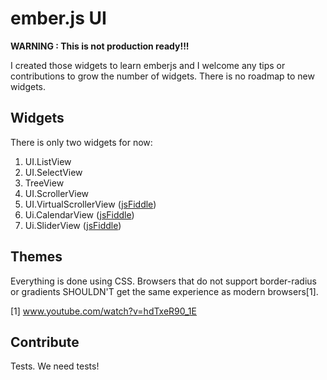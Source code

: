 # ember.js UI


**WARNING : This is not production ready!!!**

I created those widgets to learn emberjs and I welcome any tips or contributions to grow the number of widgets. There is no roadmap to new widgets. 

## Widgets


There is only two widgets for now:

1. UI.ListView
2. UI.SelectView
3. TreeView
4. UI.ScrollerView
5. UI.VirtualScrollerView ([jsFiddle](http://www.jsfiddle.net/Z7SCN/14/))
6. Ui.CalendarView ([jsFiddle](http://jsfiddle.net/guilhermeaiolfi/enguK/))
7. Ui.SliderView ([jsFiddle](http://jsfiddle.net/guilhermeaiolfi/NPkru/))

## Themes

Everything is done using CSS. Browsers that do not support border-radius or gradients SHOULDN'T get the same experience as modern browsers[1].

[1] www.youtube.com/watch?v=hdTxeR90_1E

## Contribute

Tests. We need tests!